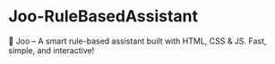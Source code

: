 # Joo-RuleBasedAssistant
🤖 Joo – A smart rule-based assistant built with HTML, CSS &amp; JS. Fast, simple, and interactive!
